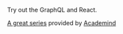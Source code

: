 Try out the GraphQL and React.

[A great series](https://www.youtube.com/playlist?list=PL55RiY5tL51rG1x02Yyj93iypUuHYXcB_) provided by [Academind](https://www.academind.com)
